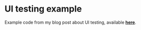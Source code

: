 # UI testing example

Example code from my blog post about UI testing, available **[here](https://www.swiftbysundell.com/getting-started-with-xcode-ui-testing-in-swift)**.
